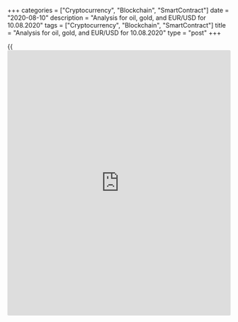 +++
categories = ["Cryptocurrency", "Blockchain", "SmartContract"]
date = "2020-08-10"
description = "Analysis for oil, gold, and EUR/USD for 10.08.2020"
tags = ["Cryptocurrency", "Blockchain", "SmartContract"]
title = "Analysis for oil, gold, and EUR/USD for 10.08.2020"
type = "post"
+++

{{<iframe id="large-banner" src="https://www.bounty.group/#slide=19.0" width="100%" height="600" scrolling="no" style="border: 0px solid rgb(216, 221, 230); border-radius: 3px;">}}

August 10, 2020

August 10, 2020

Analysis for oil, gold, and EUR/USD for 10.08.2020Alex Rodionov

##  **Oil price forecast** **for** **today:** ** **USCrude****
******analysis**

Big traders are trying to break out the strong resistance at Target Zone
5 [41.67 – 40.92]. They have not yet broken out the zone, so we can sell
oil in the correction.

The middle-term oil trend is still up. It will be more relevant to buy
at good prices than to sell. Good buy prices are in the trend key
support zone [37.23 — 36.61].

![LiteForex: Analysis for oil, gold, and EUR/USD for 10.08.2020][1]

The short-term oil trend is up. Traders are trying to break out Target
Zone 5 [41.67 – 40.92]. The trend key support is in the zone of [40.33 –
40.02].

Today, I suggest expecting the price correction down to this zone and
buying oil according to the pattern with the target at the high of last
week.

Alternative scenario. The price breaks out the trend key support and
consolidates below. In this case, we shall sell oil with a target in the
lower Target Zone [37.23 - 36.61]. The oil local trend will turn down in
this case.

![LiteForex: Analysis for oil, gold, and EUR/USD for 10.08.2020][2]

###  **[USCrude][3]Trading ideas for today:**

Buy according to the pattern in Intermediary Zone [40.33 - 40.02].
TakeProfit: 43.40. StopLoss: according to the pattern rules.

* * *

##  **Gold price forecast for today: XAUUSD analysis**

Gold is still trading in the middle-term uptrend. Traders have reached
Target Zone 10 [2057.2 – 2051.2], but the zone has not been broken.

The price is being corrected down, the correction target is [1993.0 –
1984.8]. After the key support is tested, I suggest entering purchases
according to the pattern.

![LiteForex: Analysis for oil, gold, and EUR/USD for 10.08.2020][4]

Let us look at the shorter timeframe and analyze the short-term trend.

The gold local trend remains up. Traders are testing the trend key
support [2034.0 – 2030.0]. First of all, we shall enter new gold
purchases according to the pattern.

If the trend key support is broken through, we shall enter sell trades
with a target at the lower [1993.0 – 1984.8]. The zone will be broken
out if the US session consolidates the price below level 2030.0.

![LiteForex: Analysis for oil, gold, and EUR/USD for 10.08.2020][5]

###  **[XAUUSD][6] Trading ideas for today:**

Buy according to the pattern in Intermediary Zone [2034.0 - 2030.0].
TakeProfit: 2074.0. StopLoss: according to the pattern rules.

* * *

##  **Euro/Dollar forecast for today: EURUSD analysis**

The EUR/USD is trading in the middle-term uptrend. Last week, traders
were trying to break out Target Zone 4 [1.1914 - 1.1896]. They failed.

The price is now being corrected. The trend key support is in the zone
of [1.1733 - 1.1715]. I suggest entering new buy trades according to the
pattern in the support zone. The upside target will be to break through
the local high.

![LiteForex: Analysis for oil, gold, and EUR/USD for 10.08.2020][7]

The EUR/USD short-term trend has reversed down. It is relevant to enter
sell trades with a target in the lower Target Zone [1.1733 – 1.1715].
The price is 70% likely to reach this zone.

I recommend entering sell trades in the strong resistance zones. The
strong resistances are:

  1. Additional Zone [1.1805 - 1.1800].

  2. Intermediary Zone [1.1855 - 1.1846].

![LiteForex: Analysis for oil, gold, and EUR/USD for 10.08.2020][8]

###  **[EURUSD][9] Trading ideas for today: **

  1. Sell according to the pattern in Additional Zone [1.1805 - 1.1800]. TakeProfit: Target Zone [1.1733 - 1.1715]. StopLoss: according to the pattern rules.
  2. Sell according to the pattern in Intermediary Zone [1.1855 - 1.1846]. TakeProfit: Target Zone [1.1733 - 1.1715]. StopLoss: according to the pattern rules.

> IZ - Intermediary Zone: responsible for the price momentum reversing

>

> TZ - Target Zone: a zone that is 75% likely to be reached after IZ
breakout.

>

> GZ - Gold Zone: zone in the medium-term momentum.

>

> All zones are calculated based on the average [daily](https://www.fintecher.org/2020/03/03/forex-trading-daily-strategy/) price of the
instrument and margin requirements of the futures.

* * *

P.S. Did you like my article? Share it in social networks: it will be
the best “thank you" :)

Ask me questions and comment below. I’ll be glad to answer your
questions and give necessary explanations.

 **Useful links:**

  * I recommend trying to trade with a reliable broker [here][10]. The system allows you to trade by yourself or copy successful traders from all across the globe.
  * Use my promo-code BLOG for getting deposit bonus 50% on LiteForex platform. Just enter this code in the appropriate field while [depositing][11] your trading account.
  * Telegram channel with high-quality analytics, Forex reviews, training articles, and other useful things for traders <t.me/liteforex>

## Price chart of EURUSD in real time mode

![Analysis for oil, gold, and EUR/USD for 10.08.2020][12]

The content of this article reflects the author’s opinion and does not
necessarily reflect the official position of LiteForex. The material
published on this page is provided for informational purposes only and
should not be considered as the provision of investment advice for the
purposes of Directive 2004/39/EC.

Rate this article:

{{value}}

( {{count}} {{title}} )

   1. cdn.liteforex.com/cache/uploads/blog_post/commodities/analytics/WTI_analysis_100820_1.png?w=30&s=a75fcaaa26fbf8a18a43e58f9176300e
   2. cdn.liteforex.com/cache/uploads/blog_post/commodities/analytics/WTI_analysis_100820_2.png?w=30&s=cb78e8bc40c09802e99ece67a816539c
   3. my.liteforex.com/trading?type=oil
   4. cdn.liteforex.com/cache/uploads/blog_post/commodities/analytics/XAUUSD_analysis_100820_1.png?w=30&s=25bf6396f341852d0e2f797291fb4c41
   5. cdn.liteforex.com/cache/uploads/blog_post/commodities/analytics/XAUUSD_analysis_100820_2.png?w=30&s=eddfc5629fc556c6daf9cb92078c1ea4
   6. my.liteforex.com/trading/chart?symbol=XAUUSD
   7. cdn.liteforex.com/cache/uploads/blog_post/commodities/analytics/EURUSD_analysis_100820_1.png?w=30&s=680c7b8cf8f8e3828938e881558e875e
   8. cdn.liteforex.com/cache/uploads/blog_post/commodities/analytics/EURUSD_analysis_100820_2.png?w=30&s=ff5a0d4bea4d7f8fdd9b3ad434d967bc
   9. my.liteforex.com/trading/chart?symbol=EURUSD
   10. my.liteforex.com/?category=analysts-opinions&slug=analysis-for-oil-gold-and-eurusd-for-10082020&openPopup=%2Fregistration%2Fpopup&utm_source=blog&utm_medium=article&utm_campaign=bonus
   11. my.liteforex.com/deposit/?category=analysts-opinions&slug=analysis-for-oil-gold-and-eurusd-for-10082020&promo_code=BLOG&utm_source=blog&utm_medium=article&utm_campaign=bonus
   12. cdn.liteforex.com/cache/uploads/blog_post/commodities/eur_08_1000x545.jpeg?q=75&w=1000&s=1d48b6b3bb979dddfe30e506444d219c